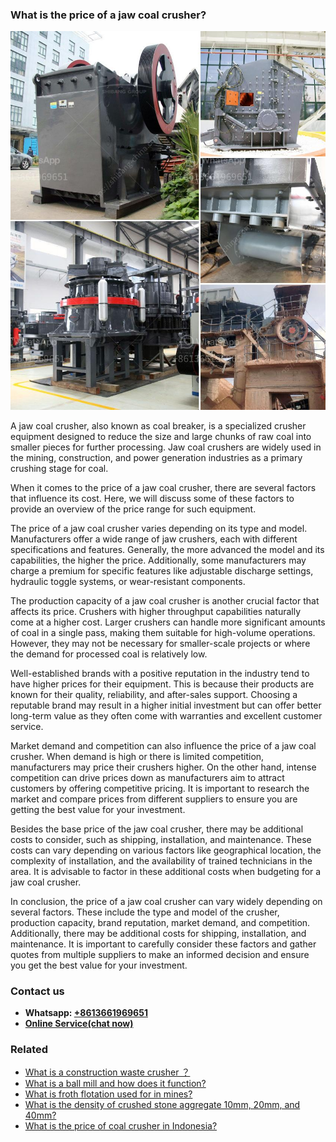<h3>What is the price of a jaw coal crusher?</h3><img src='1701743465.jpg' alt=''><p>A jaw coal crusher, also known as coal breaker, is a specialized crusher equipment designed to reduce the size and large chunks of raw coal into smaller pieces for further processing. Jaw coal crushers are widely used in the mining, construction, and power generation industries as a primary crushing stage for coal.</p><p>When it comes to the price of a jaw coal crusher, there are several factors that influence its cost. Here, we will discuss some of these factors to provide an overview of the price range for such equipment.</p><p>The price of a jaw coal crusher varies depending on its type and model. Manufacturers offer a wide range of jaw crushers, each with different specifications and features. Generally, the more advanced the model and its capabilities, the higher the price. Additionally, some manufacturers may charge a premium for specific features like adjustable discharge settings, hydraulic toggle systems, or wear-resistant components.</p><p>The production capacity of a jaw coal crusher is another crucial factor that affects its price. Crushers with higher throughput capabilities naturally come at a higher cost. Larger crushers can handle more significant amounts of coal in a single pass, making them suitable for high-volume operations. However, they may not be necessary for smaller-scale projects or where the demand for processed coal is relatively low.</p><p>Well-established brands with a positive reputation in the industry tend to have higher prices for their equipment. This is because their products are known for their quality, reliability, and after-sales support. Choosing a reputable brand may result in a higher initial investment but can offer better long-term value as they often come with warranties and excellent customer service.</p><p>Market demand and competition can also influence the price of a jaw coal crusher. When demand is high or there is limited competition, manufacturers may price their crushers higher. On the other hand, intense competition can drive prices down as manufacturers aim to attract customers by offering competitive pricing. It is important to research the market and compare prices from different suppliers to ensure you are getting the best value for your investment.</p><p>Besides the base price of the jaw coal crusher, there may be additional costs to consider, such as shipping, installation, and maintenance. These costs can vary depending on various factors like geographical location, the complexity of installation, and the availability of trained technicians in the area. It is advisable to factor in these additional costs when budgeting for a jaw coal crusher.</p><p>In conclusion, the price of a jaw coal crusher can vary widely depending on several factors. These include the type and model of the crusher, production capacity, brand reputation, market demand, and competition. Additionally, there may be additional costs for shipping, installation, and maintenance. It is important to carefully consider these factors and gather quotes from multiple suppliers to make an informed decision and ensure you get the best value for your investment.</p><h3>Contact us</h3><ul><li><strong>Whatsapp:&nbsp;<a href="https://wa.me/8613661969651">+8613661969651</a></strong></li><li><a href="https://swt.shibang-china.com/?git&amp;zhl&amp;What is the price of a jaw coal crusher"><strong>Online Service(chat now)</strong></a></li></ul><h3>Related</h3><ul><li><a href='What is a construction waste crusher ？.md'>What is a construction waste crusher ？</a></li><li><a href='What is a ball mill and how does it function.md'>What is a ball mill and how does it function?</a></li><li><a href='What is froth flotation used for in mines.md'>What is froth flotation used for in mines?</a></li><li><a href='What is the density of crushed stone aggregate 10mm 20mm and 40mm.md'>What is the density of crushed stone aggregate 10mm, 20mm, and 40mm?</a></li><li><a href='What is the price of coal crusher in Indonesia.md'>What is the price of coal crusher in Indonesia?</a></li></ul>